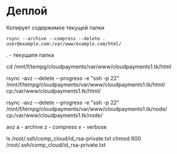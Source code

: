 # Деплой

Копирует содержимое текущей папки

```
rsync --archive --compress --delete . user@example.com:/var/www/example.com/html/
```
. - текущапя папка



cd /mnt/f/tempg/cloudpayments/var/www/cloudpayments1.tk/html


rsync -avz --delete --progress -e "ssh -p 22"  /mnt/f/tempg/cloudpayments/var/www/cloudpayments1.tk/html/ cp:/var/www/cloudpayments1.tk/html/

rsync -avz --delete --progress -e "ssh -p 22"  /mnt/f/tempg/cloudpayments/var/www/cloudpayments1.tk/node/ cp:/var/www/cloudpayments1.tk/node/

avz 
a - archive 
z - compress
v - verbose


ls /root/.ssh/comp_cloud/id_rsa-private.txt
chmod 600 /root/.ssh/comp_cloud/id_rsa-private.txt
